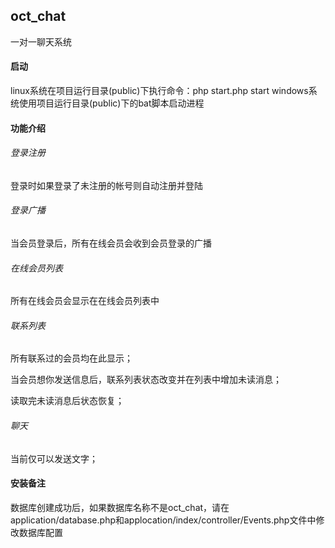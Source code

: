 ## oct_chat
一对一聊天系统

#### 启动
linux系统在项目运行目录(public)下执行命令：php start.php start
windows系统使用项目运行目录(public)下的bat脚本启动进程

#### 功能介绍
###### 登录注册
登录时如果登录了未注册的帐号则自动注册并登陆

###### 登录广播
当会员登录后，所有在线会员会收到会员登录的广播

###### 在线会员列表
所有在线会员会显示在在线会员列表中

###### 联系列表
所有联系过的会员均在此显示；

当会员想你发送信息后，联系列表状态改变并在列表中增加未读消息；

读取完未读消息后状态恢复；

###### 聊天
当前仅可以发送文字；

#### 安装备注
数据库创建成功后，如果数据库名称不是oct_chat，请在application/database.php和applocation/index/controller/Events.php文件中修改数据库配置